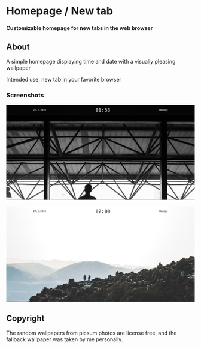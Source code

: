 # Homepage / New tab
#### Customizable homepage for new tabs in the web browser

## About
A simple homepage displaying time and date with a visually pleasing wallpaper 

Intended use: new tab in your favorite browser

### Screenshots
![screenshot 1 of web page](./images/screenshots/screenshot_01.PNG "Dark background / light text color")

![screenshot 2 of web page](./images/screenshots/screenshot_02.PNG "Light background / dark text color")

## Copyright
The random wallpapers from picsum.photos are license free, and the fallback wallpaper was taken by me personally.
